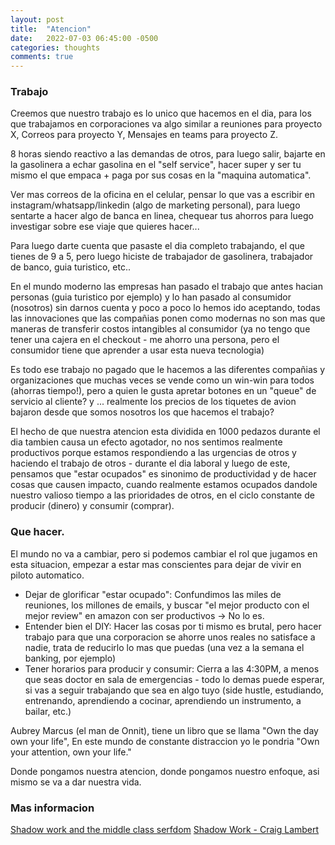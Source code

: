 ```yaml
---
layout: post
title:  "Atencion"
date:   2022-07-03 06:45:00 -0500
categories: thoughts
comments: true
---
```


### Trabajo

Creemos que nuestro trabajo es lo unico que hacemos en el dia, para los que trabajamos en corporaciones va algo similar a reuniones para proyecto X, Correos para proyecto Y, Mensajes en teams para proyecto Z.

8 horas siendo reactivo a las demandas de otros, para luego salir, bajarte en la gasolinera a echar gasolina en el "self service", hacer super y ser tu mismo el que empaca + paga por sus cosas en la "maquina automatica".

Ver mas correos de la oficina en el celular, pensar lo que vas a escribir en instagram/whatsapp/linkedin (algo de marketing personal), para luego sentarte a hacer algo de banca en linea, chequear tus ahorros para luego investigar sobre ese viaje que quieres hacer...

Para luego darte cuenta que pasaste el dia completo trabajando, el que tienes de 9 a 5, pero luego hiciste de trabajador de gasolinera, trabajador de banco, guia turistico, etc..

En el mundo moderno las empresas han pasado el trabajo que antes hacian personas (guia turistico por ejemplo) y lo han pasado al consumidor (nosotros) sin darnos cuenta y poco a poco lo hemos ido aceptando, todas las innovaciones que las compañias ponen como modernas no son mas que maneras de transferir costos intangibles al consumidor (ya no tengo que tener una cajera en el checkout - me ahorro una persona, pero el consumidor tiene que aprender a usar esta nueva tecnologia)

Es todo ese trabajo no pagado que le hacemos a las diferentes compañias y organizaciones que muchas veces se vende como un win-win para todos (ahorras tiempo!), pero a quien le gusta apretar botones en un "queue" de servicio al cliente? y ... realmente los precios de los tiquetes de avion bajaron desde que somos nosotros los que hacemos el trabajo?

El hecho de que nuestra atencion esta dividida en 1000 pedazos durante el dia tambien causa un efecto agotador, no nos sentimos realmente productivos porque estamos respondiendo a las urgencias de otros y haciendo el trabajo de otros - durante el dia laboral y luego de este, pensamos que "estar ocupados" es sinonimo de productividad y de hacer cosas que causen impacto, cuando realmente estamos ocupados dandole nuestro valioso tiempo a las prioridades de otros, en el ciclo constante de producir (dinero) y consumir (comprar).

### Que hacer.
El mundo no va a cambiar, pero si podemos cambiar el rol que jugamos en esta situacion, empezar a estar mas conscientes para dejar de vivir en piloto automatico.

- Dejar de glorificar "estar ocupado": Confundimos las miles de reuniones, los millones de emails, y buscar "el mejor producto con el mejor review" en amazon con ser productivos -> No lo es.
- Entender bien el DIY: Hacer las cosas por ti mismo es brutal, pero hacer trabajo para que una corporacion se ahorre unos reales no satisface a nadie, trata de reducirlo lo mas que puedas (una vez a la semana el banking, por ejemplo)
- Tener horarios para producir y consumir: Cierra a las 4:30PM, a menos que seas doctor en sala de emergencias - todo lo demas puede esperar, si vas a seguir trabajando que sea en algo tuyo (side hustle, estudiando, entrenando, aprendiendo a cocinar, aprendiendo un instrumento, a bailar, etc.)

Aubrey Marcus (el man de Onnit), tiene un libro que se llama "Own the day own your life", En este mundo de constante distraccion yo le pondria "Own your attention, own your life."

Donde pongamos nuestra atencion, donde pongamos nuestro enfoque, asi mismo se va a dar nuestra vida.

### Mas informacion
[Shadow work and the middle class serfdom](https://www.artofmanliness.com/career-wealth/career/shadow-work-and-the-rise-of-middle-class-serfdom/)
[Shadow Work - Craig Lambert](https://www.amazon.com/gp/product/1619025256/ref=as_li_tl?ie=UTF8&camp=1789&creative=390957&creativeASIN=1619025256&linkCode=as2&tag=stucosuccess-20&linkId=SBIKKDGKMZAW3EIY)
